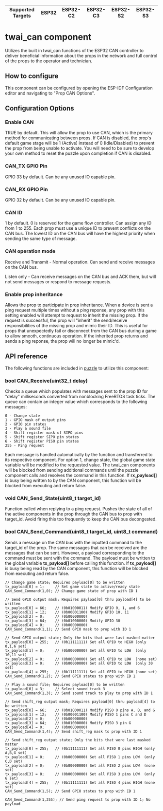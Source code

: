 | Supported Targets | ESP32 | ESP32-C2 | ESP32-C3 | ESP32-S2 | ESP32-S3 |
| ----------------- | ----- | -------- | -------- | -------- | -------- |

# twai_can component
Utilizes the built in twai_can functions of the ESP32 CAN controller to deliver beneficial information about the props in the network and full control of the props to the operator and technician.

## How to configure
This component can be configured by opening the ESP-IDF Configuration editor and navigating to "Prop CAN Options".

## Configuration Options
### Enable CAN
TRUE by default. This will allow the prop to use CAN, which is the primary method for communicating between props. If CAN is disabled, the prop's default game stage will be 1 (Active) instead of 0 (Idle/Disabled) to prevent the prop from being unable to activate. You will need to be sure to develop your own method to reset the puzzle upon completion if CAN is disabled.

### CAN_TX GPIO Pin
GPIO 33 by default. Can be any unused IO capable pin.

### CAN_RX GPIO Pin
GPIO 32 by default. Can be any unused IO capable pin.

### CAN ID
1 by default. 0 is reserved for the game flow controller. Can assign any ID from 1 to 255. Each prop must use a unique ID to prevent conflicts on the CAN bus. The lowest ID on the CAN bus will have the highest priority when sending the same type of message.

### CAN operation mode   
Receive and Transmit - Normal operation. Can send and receive messages on the CAN bus.
    
Listen only - Can receive messages on the CAN bus and ACK them, but will not send messages or respond to message requests.

### Enable prop inheritance
Allows the prop to participate in prop inheritance. When a device is sent a ping request multiple times without a ping reponse, any prop with this setting enabled will attempt to request to inherit the missing prop. If
the request is successful, the prop will "inherit" the send/receive responsibilities of the missing prop and
mimic their ID. This is useful for props that unexpectedly fail or disconnect from the CAN bus during a game to
allow smooth, continuous operation. If the inherited prop returns and sends a ping reponse, the prop will no 
longer be mimic'd.

## API reference
The following functions are included in [puzzle](../puzzle) to utilize this component:

### bool CAN_Receive(uint32_t delay)
Checks a queue which populates with messages sent to the prop ID for "delay" milliseconds converted from nonblocking FreeRTOS task ticks. The queue can contain an integer value which corresponds to the following messages:

```
0 - Change state
1 - GPIO mask of output pins
2 - GPIO pin states
3 - Play a sound file
4 - Shift register mask of SIPO pins
5 - Shift register SIPO pin states
6 - Shift register PISO pin states
255 - Ping request
```

Each message is handled automatically by the function and transferred to its 
respective component. For option 1, change state, the global game state variable 
will be modified to the requested value. The twai_can components will be blocked 
from sending additional commands until the puzzle component calls and resolves 
the command in this function. If **rx_payload[]** is busy being written to by 
the CAN component, this function will be blocked from executing and return false.

### void CAN_Send_State(uint8_t target_id)
Function called when replying to a ping request. Pushes the state of all of the 
active components in the prop through the CAN bus to prop with target_id. Avoid
firing this too frequently to keep the CAN bus decongested.

### bool CAN_Send_Command(uint8_t target_id, uint8_t command)
Sends a message on the CAN bus with the inputted command to the target_id of the 
prop. The same messages that can be received are the messages that can be sent. 
However, a payload corresponding to the command must be sent with the command. 
The payload must be written to the global variable **tx_payload[]** before 
calling this function. If **tx_payload[]** is busy being read by the CAN 
component, this function will be blocked from executing and return false.

```
// Change game state; Requires payload[0] to be written
tx_payload[0] = 1;     // Set game state to active/ready state
CAN_Send_Command(1,0); // Change game state of prop with ID 1

// Send GPIO output mask; Requires payload[0] thru payload[4] to be written
tx_payload[0] = 66;    // (0b01000011) Modify GPIO 0, 1, and 6
tx_payload[1] = 12;    // (0b00001100) Modify GPIO 10, 11
tx_payload[2] = 0;     // (0b00000000)
tx_payload[3] = 64;    // (0b01000000) Modify GPIO 30
tx_payload[4] = 0;     // (0b00000000)
CAN_Send_Command(1,1); // Send GPIO mask to prop with ID 1

// Send GPIO output state; Only the bits that were last masked matter
tx_payload[0] = 255;   // (0b11111111) Set all GPIO to HIGH (only 0,1,6 set)
tx_payload[1] = 0;     // (0b00000000) Set all GPIO to LOW  (only 10,11 set)
tx_payload[2] = 0;     // (0b00000000) Set all GPIO to LOW  (none set)
tx_payload[3] = 0;     // (0b00000000) Set all GPIO to LOW  (only 30 set)
tx_payload[4] = 255;   // (0b11111111) Set all GPIO to HIGH (none set)
CAN_Send_Command(1,2); // Send GPIO states to prop with ID 1

// Play a sound file; Requires payload[0] to be written
tx_payload[0] = 3;     // Select sound track 3
CAN_Send_Command(1,3); // Send sound track to play to prop with ID 1

// Send shift_reg output mask; Requires payload[0] thru payload[4] to be written
tx_payload[0] = 66;    // (0b01000011) Modify PISO 0 pins A, B, and G
tx_payload[1] = 12;    // (0b00001100) Modify PISO 1 pins C and D
tx_payload[2] = 0;     // (0b00000000)
tx_payload[3] = 64;    // (0b01000000) Modify PISO 3 pin G
tx_payload[4] = 0;     // (0b00000000)
CAN_Send_Command(1,4); // Send shift_reg mask to prop with ID 1

// Send shift_reg output state; Only the bits that were last masked matter
tx_payload[0] = 255;   // (0b11111111) Set all PISO 0 pins HIGH (only A,B,G set)
tx_payload[1] = 0;     // (0b00000000) Set all PISO 1 pins LOW  (only C,D set)
tx_payload[2] = 0;     // (0b00000000) Set all PISO 2 pins LOW  (none set)
tx_payload[3] = 0;     // (0b00000000) Set all PISO 3 pins LOW  (only G set)
tx_payload[4] = 255;   // (0b11111111) Set all PISO 4 pins HIGH (none set)
CAN_Send_Command(1,5); // Send GPIO states to prop with ID 1

CAN_Send_Command(1,255); // Send ping request to prop with ID 1; No payload
```